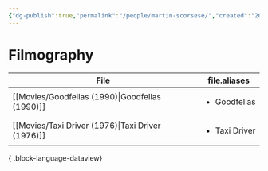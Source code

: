 ```yaml
---
{"dg-publish":true,"permalink":"/people/martin-scorsese/","created":"2023-12-11","updated":"2024-06-17"}
---
```



# Filmography

| File                                                 | file.aliases                  |
| ---------------------------------------------------- | ----------------------------- |
| [[Movies/Goodfellas (1990)\|Goodfellas (1990)]]   | <ul><li>Goodfellas</li></ul>  |
| [[Movies/Taxi Driver (1976)\|Taxi Driver (1976)]] | <ul><li>Taxi Driver</li></ul> |

{ .block-language-dataview}
